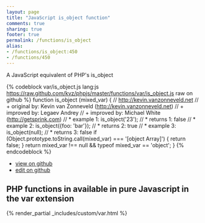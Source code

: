```yaml
---
layout: page
title: "JavaScript is_object function"
comments: true
sharing: true
footer: true
permalink: /functions/is_object
alias:
- /functions/is_object:450
- /functions/450
---
```

<!-- Generated by Rakefile:build -->
A JavaScript equivalent of PHP's is_object

{% codeblock var/is_object.js lang:js https://raw.github.com/kvz/phpjs/master/functions/var/is_object.js raw on github %}
function is_object (mixed_var) {
    // http://kevin.vanzonneveld.net
    // +   original by: Kevin van Zonneveld (http://kevin.vanzonneveld.net)
    // +   improved by: Legaev Andrey
    // +   improved by: Michael White (http://getsprink.com)
    // *     example 1: is_object('23');
    // *     returns 1: false
    // *     example 2: is_object({foo: 'bar'});
    // *     returns 2: true
    // *     example 3: is_object(null);
    // *     returns 3: false
    if (Object.prototype.toString.call(mixed_var) === '[object Array]') {
        return false;
    }
    return mixed_var !== null && typeof mixed_var == 'object';
}
{% endcodeblock %}

 - [view on github](https://github.com/kvz/phpjs/blob/master/functions/var/is_object.js)
 - [edit on github](https://github.com/kvz/phpjs/edit/master/functions/var/is_object.js)

## PHP functions in available in pure Javascript in the var extension
{% render_partial _includes/custom/var.html %}
